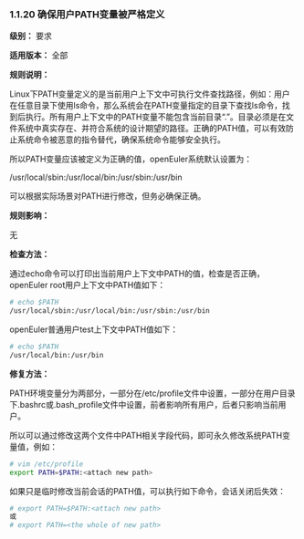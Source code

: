 ### 1.1.20 确保用户PATH变量被严格定义

**级别：** 要求

**适用版本：** 全部

**规则说明：** 

Linux下PATH变量定义的是当前用户上下文中可执行文件查找路径，例如：用户在任意目录下使用ls命令，那么系统会在PATH变量指定的目录下查找ls命令，找到后执行。所有用户上下文中的PATH变量不能包含当前目录“.”。目录必须是在文件系统中真实存在、并符合系统的设计期望的路径。正确的PATH值，可以有效防止系统命令被恶意的指令替代，确保系统命令能够安全执行。

所以PATH变量应该被定义为正确的值，openEuler系统默认设置为：

/usr/local/sbin:/usr/local/bin:/usr/sbin:/usr/bin

可以根据实际场景对PATH进行修改，但务必确保正确。

**规则影响：**

无

**检查方法：**

通过echo命令可以打印出当前用户上下文中PATH的值，检查是否正确，openEuler root用户上下文中PATH值如下：

```bash
# echo $PATH
/usr/local/sbin:/usr/local/bin:/usr/sbin:/usr/bin
```

openEuler普通用户test上下文中PATH值如下：

```bash
# echo $PATH
/usr/local/bin:/usr/bin
```

**修复方法：**

PATH环境变量分为两部分，一部分在/etc/profile文件中设置，一部分在用户目录下.bashrc或.bash_profile文件中设置，前者影响所有用户，后者只影响当前用户。

所以可以通过修改这两个文件中PATH相关字段代码，即可永久修改系统PATH变量值，例如：

```bash
# vim /etc/profile
export PATH=$PATH:<attach new path>
```

如果只是临时修改当前会话的PATH值，可以执行如下命令，会话关闭后失效：

```bash
# export PATH=$PATH:<attach new path>
或
# export PATH=<the whole of new path>
```